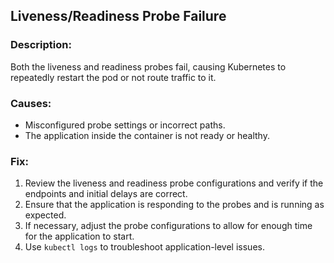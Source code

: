 ## Liveness/Readiness Probe Failure

### Description:
Both the liveness and readiness probes fail, causing Kubernetes to repeatedly restart the pod or not route traffic to it.

### Causes:
- Misconfigured probe settings or incorrect paths.
- The application inside the container is not ready or healthy.

### Fix:
1. Review the liveness and readiness probe configurations and verify if the endpoints and initial delays are correct.
2. Ensure that the application is responding to the probes and is running as expected.
3. If necessary, adjust the probe configurations to allow for enough time for the application to start.
4. Use `kubectl logs` to troubleshoot application-level issues.
